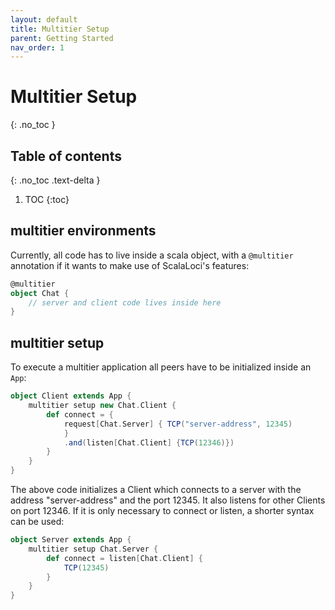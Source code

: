 ```yaml
---
layout: default
title: Multitier Setup
parent: Getting Started
nav_order: 1
---
```

# Multitier Setup
{: .no_toc }


## Table of contents
{: .no_toc .text-delta }

1. TOC
{:toc}

## multitier environments
Currently, all code has to live inside a scala object, with a `@multitier` annotation if it wants to make use of ScalaLoci's features:
```scala
@multitier
object Chat {
    // server and client code lives inside here
}
```
## multitier setup
To execute a multitier application all peers have to be initialized inside an `App`:
```scala
object Client extends App {
    multitier setup new Chat.Client {
        def connect = {
            request[Chat.Server] { TCP("server-address", 12345)
            }
            .and(listen[Chat.Client] {TCP(12346)})
        }
    }
}
```
The above code initializes a Client which connects to a server with the address "server-address" and the port 12345. It also listens
for other Clients on port 12346. If it is only necessary to connect or listen, a shorter syntax can be used:
```scala
object Server extends App {
    multitier setup Chat.Server {
        def connect = listen[Chat.Client] {
            TCP(12345)
        }
    }
}
```